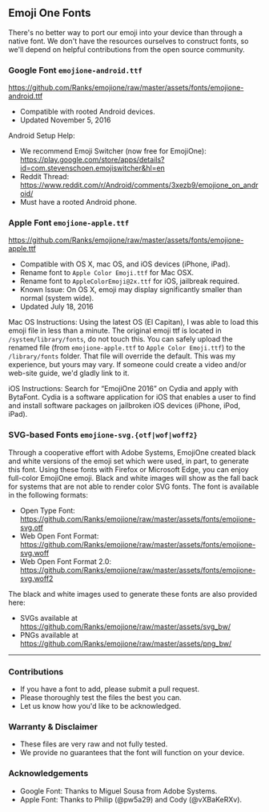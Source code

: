 ## Emoji One Fonts

There's no better way to port our emoji into your device than through a native font.  We don't have the resources ourselves to construct fonts, so we'll depend on helpful contributions from the open source community.

### Google Font `emojione-android.ttf`
https://github.com/Ranks/emojione/raw/master/assets/fonts/emojione-android.ttf

  * Compatible with rooted Android devices.
  * Updated November 5, 2016

Android Setup Help:
* We recommend Emoji Switcher (now free for EmojiOne): https://play.google.com/store/apps/details?id=com.stevenschoen.emojiswitcher&hl=en
* Reddit Thread: https://www.reddit.com/r/Android/comments/3xezb9/emojione_on_android/
* Must have a rooted Android phone.

### Apple Font `emojione-apple.ttf`
https://github.com/Ranks/emojione/raw/master/assets/fonts/emojione-apple.ttf

  * Compatible with OS X, mac OS, and iOS devices (iPhone, iPad).
  * Rename font to `Apple Color Emoji.ttf` for Mac OSX.
  * Rename font to `AppleColorEmoji@2x.ttf` for iOS, jailbreak required.
  * Known Issue: On OS X, emoji may display significantly smaller than normal (system wide).
  * Updated July 18, 2016
  
Mac OS Instructions:
Using the latest OS (El Capitan), I was able to load this emoji file in less than a minute.  The original emoji ttf is located in `/system/library/fonts`, do not touch this.  You can safely upload the renamed file (from `emojione-apple.ttf` to `Apple Color Emoji.ttf`) to the `/library/fonts` folder.  That file will override the default.  This was my experience, but yours may vary.  If someone could create a video and/or web-site guide, we'd gladly link to it.

iOS Instructions:
Search for “EmojiOne 2016” on Cydia and apply with BytaFont. Cydia is a software application for iOS that enables a user to find and install software packages on jailbroken iOS devices (iPhone, iPod, iPad).

### SVG-based Fonts `emojione-svg.{otf|wof|woff2}`
Through a cooperative effort with Adobe Systems, EmojiOne created black and white versions of the emoji set which were used, in part, to generate this font. Using these fonts with Firefox or Microsoft Edge, you can enjoy full-color EmojiOne emoji. Black and white images will show as the fall back for systems that are not able to render color SVG fonts. The font is available in the following formats:

  * Open Type Font: https://github.com/Ranks/emojione/raw/master/assets/fonts/emojione-svg.otf
  * Web Open Font Format: https://github.com/Ranks/emojione/raw/master/assets/fonts/emojione-svg.woff
  * Web Open Font Format 2.0: https://github.com/Ranks/emojione/raw/master/assets/fonts/emojione-svg.woff2

The black and white images used to generate these fonts are also provided here:

  * SVGs available at https://github.com/Ranks/emojione/raw/master/assets/svg_bw/
  * PNGs available at https://github.com/Ranks/emojione/raw/master/assets/png_bw/

---
  
### Contributions
  * If you have a font to add, please submit a pull request.  
  * Please thoroughly test the files the best you can.  
  * Let us know how you'd like to be acknowledged.  

### Warranty & Disclaimer
  * These files are very raw and not fully tested.  
  * We provide no guarantees that the font will function on your device.
  
### Acknowledgements
  * Google Font: Thanks to Miguel Sousa from Adobe Systems.
  * Apple Font: Thanks to Philip (@pw5a29) and Cody (@vXBaKeRXv).
